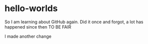 # hello-worlds

So I am learning about GitHub again. Did it once and forgot, a lot has happened since then TO BE FAIR

I made another change

